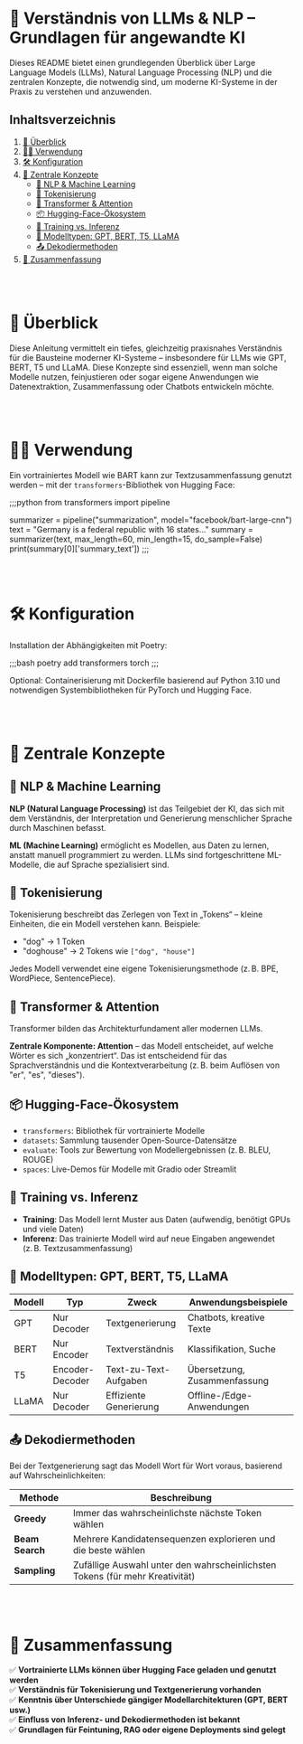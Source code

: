 # 🧠 Verständnis von LLMs & NLP – Grundlagen für angewandte KI

Dieses README bietet einen grundlegenden Überblick über Large Language Models (LLMs), Natural Language Processing (NLP) und die zentralen Konzepte, die notwendig sind, um moderne KI-Systeme in der Praxis zu verstehen und anzuwenden.

## Inhaltsverzeichnis

1. [📖 Überblick](#-überblick)  
2. [🧑‍💻 Verwendung](#-verwendung)  
3. [🛠️ Konfiguration](#-konfiguration)  
4. [🧭 Zentrale Konzepte](#-zentrale-konzepte)  
   - [🔡 NLP & Machine Learning](#-nlp--machine-learning)  
   - [🧩 Tokenisierung](#-tokenisierung)  
   - [🧠 Transformer & Attention](#-transformer--attention)  
   - [📦 Hugging-Face-Ökosystem](#-hugging-face-ökosystem)  
   - [🔁 Training vs. Inferenz](#-training-vs-inferenz)  
   - [🧠 Modelltypen: GPT, BERT, T5, LLaMA](#-modelltypen-gpt-bert-t5-llama)  
   - [📤 Dekodiermethoden](#-dekodiermethoden)  
5. [🚀 Zusammenfassung](#-zusammenfassung)

<br><br>

# 📖 Überblick

Diese Anleitung vermittelt ein tiefes, gleichzeitig praxisnahes Verständnis für die Bausteine moderner KI-Systeme – insbesondere für LLMs wie GPT, BERT, T5 und LLaMA. Diese Konzepte sind essenziell, wenn man solche Modelle nutzen, feinjustieren oder sogar eigene Anwendungen wie Datenextraktion, Zusammenfassung oder Chatbots entwickeln möchte.

<br><br>

# 🧑‍💻 Verwendung

Ein vortrainiertes Modell wie BART kann zur Textzusammenfassung genutzt werden – mit der `transformers`-Bibliothek von Hugging Face:

;;;python
from transformers import pipeline

summarizer = pipeline("summarization", model="facebook/bart-large-cnn")
text = "Germany is a federal republic with 16 states..."
summary = summarizer(text, max_length=60, min_length=15, do_sample=False)
print(summary[0]['summary_text'])
;;;

<br><br>

# 🛠️ Konfiguration

Installation der Abhängigkeiten mit Poetry:

;;;bash
poetry add transformers torch
;;;

Optional: Containerisierung mit Dockerfile basierend auf Python 3.10 und notwendigen Systembibliotheken für PyTorch und Hugging Face.

<br><br>

# 🧭 Zentrale Konzepte

## 🔡 NLP & Machine Learning

**NLP (Natural Language Processing)** ist das Teilgebiet der KI, das sich mit dem Verständnis, der Interpretation und Generierung menschlicher Sprache durch Maschinen befasst.

**ML (Machine Learning)** ermöglicht es Modellen, aus Daten zu lernen, anstatt manuell programmiert zu werden. LLMs sind fortgeschrittene ML-Modelle, die auf Sprache spezialisiert sind.

## 🧩 Tokenisierung

Tokenisierung beschreibt das Zerlegen von Text in „Tokens“ – kleine Einheiten, die ein Modell verstehen kann. Beispiele:

- "dog" → 1 Token  
- "doghouse" → 2 Tokens wie `["dog", "house"]`

Jedes Modell verwendet eine eigene Tokenisierungsmethode (z. B. BPE, WordPiece, SentencePiece).

## 🧠 Transformer & Attention

Transformer bilden das Architekturfundament aller modernen LLMs.

**Zentrale Komponente: Attention** – das Modell entscheidet, auf welche Wörter es sich „konzentriert“. Das ist entscheidend für das Sprachverständnis und die Kontextverarbeitung (z. B. beim Auflösen von "er", "es", "dieses").

## 📦 Hugging-Face-Ökosystem

- `transformers`: Bibliothek für vortrainierte Modelle  
- `datasets`: Sammlung tausender Open-Source-Datensätze  
- `evaluate`: Tools zur Bewertung von Modellergebnissen (z. B. BLEU, ROUGE)  
- `spaces`: Live-Demos für Modelle mit Gradio oder Streamlit  

## 🔁 Training vs. Inferenz

- **Training**: Das Modell lernt Muster aus Daten (aufwendig, benötigt GPUs und viele Daten)  
- **Inferenz**: Das trainierte Modell wird auf neue Eingaben angewendet (z. B. Textzusammenfassung)  

## 🧠 Modelltypen: GPT, BERT, T5, LLaMA

| Modell | Typ             | Zweck                 | Anwendungsbeispiele         |
|--------|------------------|------------------------|------------------------------|
| GPT    | Nur Decoder       | Textgenerierung        | Chatbots, kreative Texte     |
| BERT   | Nur Encoder       | Textverständnis        | Klassifikation, Suche        |
| T5     | Encoder-Decoder   | Text-zu-Text-Aufgaben  | Übersetzung, Zusammenfassung |
| LLaMA  | Nur Decoder       | Effiziente Generierung | Offline-/Edge-Anwendungen    |

## 📤 Dekodiermethoden

Bei der Textgenerierung sagt das Modell Wort für Wort voraus, basierend auf Wahrscheinlichkeiten:

| Methode        | Beschreibung |
|----------------|--------------|
| **Greedy**     | Immer das wahrscheinlichste nächste Token wählen |
| **Beam Search**| Mehrere Kandidatensequenzen explorieren und die beste wählen |
| **Sampling**   | Zufällige Auswahl unter den wahrscheinlichsten Tokens (für mehr Kreativität) |

<br><br>

# 🚀 Zusammenfassung

✅ **Vortrainierte LLMs können über Hugging Face geladen und genutzt werden**  
✅ **Verständnis für Tokenisierung und Textgenerierung vorhanden**  
✅ **Kenntnis über Unterschiede gängiger Modellarchitekturen (GPT, BERT usw.)**  
✅ **Einfluss von Inferenz- und Dekodiermethoden ist bekannt**  
✅ **Grundlagen für Feintuning, RAG oder eigene Deployments sind gelegt**
